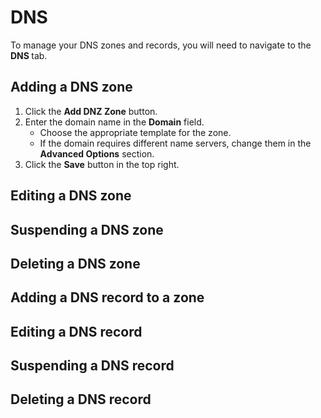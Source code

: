 # DNS

To manage your DNS zones and records, you will need to navigate to the **DNS <i class="fas fa-fw fa-atlas"></i>** tab.

## Adding a DNS zone

1. Click the **<i class="fas fa-fw fa-plus-circle"></i> Add DNZ Zone** button.
2. Enter the domain name in the **Domain** field.
   - Choose the appropriate template for the zone.
   - If the domain requires different name servers, change them in the **Advanced Options** section.
3. Click the **<i class="fas fa-fw fa-save"></i> Save** button in the top right.

## Editing a DNS zone

## Suspending a DNS zone

## Deleting a DNS zone

## Adding a DNS record to a zone

## Editing a DNS record

## Suspending a DNS record

## Deleting a DNS record

